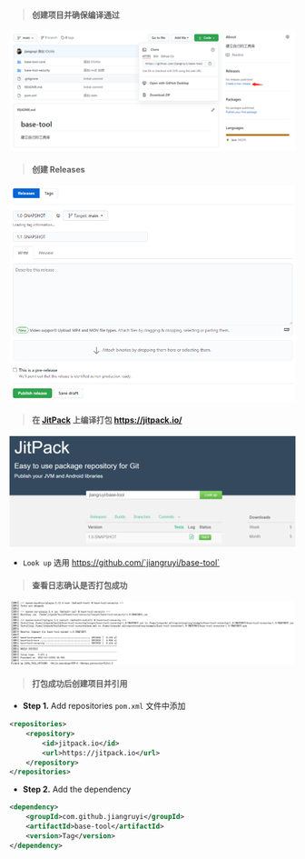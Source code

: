 > #### 创建项目并确保编译通过

![](img/github-project.png)

> #### 创建 Releases

![](img/github-project-releases.png)

> #### 在 [JitPack](https://jitpack.io/) 上编译打包 https://jitpack.io/

![](img/github-jitpack.png)

* `Look up` 选用 https://github.com/`jiangruyi/base-tool`

> #### 查看日志确认是否打包成功

![](img/github-jitpack-log.png)

> #### 打包成功后创建项目并引用

* **Step 1.** Add repositories `pom.xml` 文件中添加

```xml
<repositories>
	<repository>
        <id>jitpack.io</id>
        <url>https://jitpack.io</url>
    </repository>
</repositories>
```

* **Step 2.** Add the dependency

```xml
<dependency>
    <groupId>com.github.jiangruyi</groupId>
    <artifactId>base-tool</artifactId>
    <version>Tag</version>
</dependency>
```

